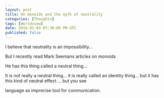 ```yaml
---
layout: post
title: On monoids and the myth of neutrality
categories: [Thoughts]
tags: [Worldview]
date: 2018-01-03 07:30:00 PM UTC
published: false
---
```


<!-- January 4, 2018 03:30:00 AM Philippine Time -->


I believe that neutrality is an impossibility...




<!--more-->

But I recently read Mark Seemans articles on monoids

He has this thing called a neutral thing...


It is not really a neutral thing... it is really called an identity thing... but it has this kind of neutral effect ... but you see 


language as imprecise tool for communication.






